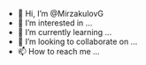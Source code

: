 - 👋 Hi, I’m @MirzakulovG
- 👀 I’m interested in ...
- 🌱 I’m currently learning ...
- 💞️ I’m looking to collaborate on ...
- 📫 How to reach me ...

<!---
MirzakulovG/MirzakulovG is a ✨ special ✨ repository because its `README.md` (this file) appears on your GitHub profile.
You can click the Preview link to take a look at your changes.
--->
